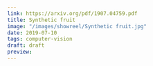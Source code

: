 ```yaml
---
link: https://arxiv.org/pdf/1907.04759.pdf
title: Synthetic fruit
image: "/images/showreel/Synthetic fruit.jpg"
date: 2019-07-10
tags: computer-vision
draft: draft
preview:
---
```



